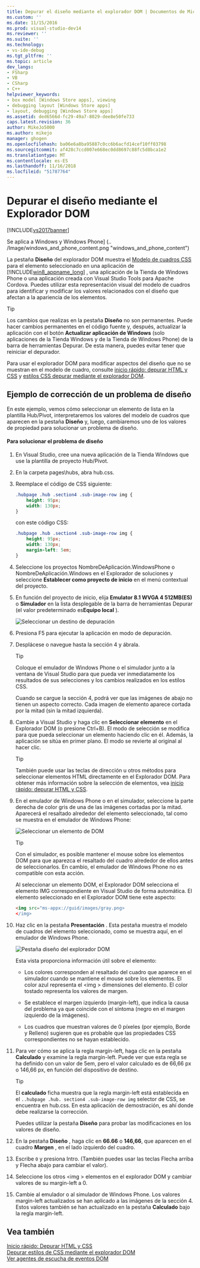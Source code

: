 ```yaml
---
title: Depurar el diseño mediante el explorador DOM | Documentos de Microsoft
ms.custom: ''
ms.date: 11/15/2016
ms.prod: visual-studio-dev14
ms.reviewer: ''
ms.suite: ''
ms.technology:
- vs-ide-debug
ms.tgt_pltfrm: ''
ms.topic: article
dev_langs:
- FSharp
- VB
- CSharp
- C++
helpviewer_keywords:
- box model [Windows Store apps], viewing
- debugging layout [Windows Store apps]
- layout, debugging [Windows Store apps]
ms.assetid: ded6566d-fc29-49a7-8029-dee8e50fe733
caps.latest.revision: 36
author: MikeJo5000
ms.author: mikejo
manager: ghogen
ms.openlocfilehash: ba06e6a8ba95887c0cc6b6acfd14cef10ff03798
ms.sourcegitcommit: af428c7ccd007e668ec0dd8697c88fc5d8bca1e2
ms.translationtype: MT
ms.contentlocale: es-ES
ms.lasthandoff: 11/16/2018
ms.locfileid: "51787764"
---
```

# <a name="debug-layout-using-dom-explorer"></a>Depurar el diseño mediante el Explorador DOM
[!INCLUDE[vs2017banner](../includes/vs2017banner.md)]

Se aplica a Windows y Windows Phone] (.. /Image/windows_and_phone_content.png "windows_and_phone_content")  
  
 La pestaña **Diseño** del explorador DOM muestra el [Modelo de cuadros CSS](http://go.microsoft.com/fwlink/?LinkID=238778) para el elemento seleccionado en una aplicación de [!INCLUDE[win8_appname_long](../includes/win8-appname-long-md.md)] , una aplicación de la Tienda de Windows Phone o una aplicación creada con Visual Studio Tools para Apache Cordova. Puedes utilizar esta representación visual del modelo de cuadros para identificar y modificar los valores relacionados con el diseño que afectan a la apariencia de los elementos.  
  
> [!TIP]
>  Los cambios que realizas en la pestaña **Diseño** no son permanentes. Puede hacer cambios permanentes en el código fuente y, después, actualizar la aplicación con el botón **Actualizar aplicación de Windows** (solo aplicaciones de la Tienda Windows y de la Tienda de Windows Phone) de la barra de herramientas Depurar. De esta manera, puedes evitar tener que reiniciar el depurador.  
  
 Para usar el explorador DOM para modificar aspectos del diseño que no se muestran en el modelo de cuadro, consulte [inicio rápido: depurar HTML y CSS](../debugger/quickstart-debug-html-and-css.md) y [estilos CSS depurar mediante el explorador DOM](../debugger/debug-css-styles-using-dom-explorer.md).  
  
## <a name="example-of-fixing-a-layout-issue"></a>Ejemplo de corrección de un problema de diseño  
 En este ejemplo, vemos cómo seleccionar un elemento de lista en la plantilla Hub/Pivot, interpretaremos los valores del modelo de cuadros que aparecen en la pestaña **Diseño** y, luego, cambiaremos uno de los valores de propiedad para solucionar un problema de diseño.  
  
#### <a name="to-fix-the-layout-issue"></a>Para solucionar el problema de diseño  
  
1.  En Visual Studio, cree una nueva aplicación de la Tienda Windows que use la plantilla de proyecto Hub/Pivot.  
  
2.  En la carpeta pages\hubs, abra hub.css.  
  
3.  Reemplace el código de CSS siguiente:  
  
    ```css  
    .hubpage .hub .section4 .sub-image-row img {  
        height: 95px;  
        width: 130px;  
    }  
    ```  
  
     con este código CSS:  
  
    ```css  
    .hubpage .hub .section4 .sub-image-row img {  
        height: 95px;  
        width: 130px;  
        margin-left: 5em;  
    }  
    ```  
  
4.  Seleccione los proyectos NombreDeAplicación.WindowsPhone o NombreDeAplicación.Windows en el Explorador de soluciones y seleccione **Establecer como proyecto de inicio** en el menú contextual del proyecto.  
  
5.  En función del proyecto de inicio, elija **Emulator 8.1 WVGA 4 512MB(ES)** o **Simulador** en la lista desplegable de la barra de herramientas Depurar (el valor predeterminado es**Equipo local** ).  
  
     ![Seleccionar un destino de depuración](../debugger/media/js-dom-debug-target-emu.png "JS_DOM_Debug_Target_Emu")  
  
6.  Presiona F5 para ejecutar la aplicación en modo de depuración.  
  
7.  Desplácese o navegue hasta la sección 4 y ábrala.  
  
    > [!TIP]
    >  Coloque el emulador de Windows Phone o el simulador junto a la ventana de Visual Studio para que pueda ver inmediatamente los resultados de sus selecciones y los cambios realizados en los estilos CSS.  
  
     Cuando se cargue la sección 4, podrá ver que las imágenes de abajo no tienen un aspecto correcto. Cada imagen de elemento aparece cortada por la mitad (sin la mitad izquierda).  
  
8.  Cambie a Visual Studio y haga clic en **Seleccionar elemento** en el Explorador DOM (o presione Ctrl+B). El modo de selección se modifica para que pueda seleccionar un elemento haciendo clic en él. Además, la aplicación se sitúa en primer plano. El modo se revierte al original al hacer clic.  
  
    > [!TIP]
    >  También puede usar las teclas de dirección u otros métodos para seleccionar elementos HTML directamente en el Explorador DOM. Para obtener más información sobre la selección de elementos, vea [inicio rápido: depurar HTML y CSS](../debugger/quickstart-debug-html-and-css.md).  
  
9. En el emulador de Windows Phone o en el simulador, seleccione la parte derecha de color gris de una de las imágenes cortadas por la mitad. Aparecerá el resaltado alrededor del elemento seleccionado, tal como se muestra en el emulador de Windows Phone:  
  
     ![Seleccionar un elemento de DOM](../debugger/media/js-css-layout-select.png "JS_CSS_Layout_Select")  
  
    > [!TIP]
    >  Con el simulador, es posible mantener el mouse sobre los elementos DOM para que aparezca el resaltado del cuadro alrededor de ellos antes de seleccionarlos. En cambio, el emulador de Windows Phone no es compatible con esta acción.  
  
     Al seleccionar un elemento DOM, el Explorador DOM selecciona el elemento IMG correspondiente en Visual Studio de forma automática. El elemento seleccionado en el Explorador DOM tiene este aspecto:  
  
    ```html  
    <img src="ms-appx://guid/images/gray.png>   
    </img>  
    ```  
  
10. Haz clic en la pestaña **Presentación** . Esta pestaña muestra el modelo de cuadros del elemento seleccionado, como se muestra aquí, en el emulador de Windows Phone.  
  
     ![Pestaña diseño del explorador DOM](../debugger/media/js-css-layout.png "JS_CSS_Layout")  
  
     Esta vista proporciona información útil sobre el elemento:  
  
    -   Los colores corresponden al resaltado del cuadro que aparece en el simulador cuando se mantiene el mouse sobre los elementos. El color azul representa el \<img > dimensiones del elemento. El color tostado representa los valores de margen.  
  
    -   Se establece el margen izquierdo (margin-left), que indica la causa del problema ya que coincide con el síntoma (negro en el margen izquierdo de la imágenes).  
  
    -   Los cuadros que muestran valores de 0 píxeles (por ejemplo, Borde y Relleno) sugieren que es probable que las propiedades CSS correspondientes no se hayan establecido.  
  
11. Para ver cómo se aplica la regla margin-left, haga clic en la pestaña **Calculado** y examine la regla margin-left. Puede ver que esta regla se ha definido con un valor de 5em, pero el valor calculado es de 66,66 px o 146,66 px, en función del dispositivo de destino.  
  
    > [!TIP]
    >  El **calculado** ficha muestra que la regla margin-left está establecida en el `..hubpage .hub. section4 .sub-image-row img` selector de CSS, se encuentra en hub.css. En esta aplicación de demostración, es ahí donde debe realizarse la corrección.  
  
     Puedes utilizar la pestaña **Diseño** para probar las modificaciones en los valores de diseño.  
  
12. En la pestaña **Diseño** , haga clic en **66.66** o **146,66**, que aparecen en el cuadro **Margen** , en el lado izquierdo del cuadro.  
  
13. Escribe `0` y presiona Intro. (También puedes usar las teclas Flecha arriba y Flecha abajo para cambiar el valor).  
  
14. Seleccione los otros \<img > elementos en el explorador DOM y cambiar valores de su margin-left a 0.  
  
15. Cambie al emulador o al simulador de Windows Phone. Los valores margin-left actualizados se han aplicado a las imágenes de la sección 4. Estos valores también se han actualizado en la pestaña **Calculado** bajo la regla margin-left.  
  
## <a name="see-also"></a>Vea también  
 [Inicio rápido: Depurar HTML y CSS](../debugger/quickstart-debug-html-and-css.md)   
 [Depurar estilos de CSS mediante el explorador DOM](../debugger/debug-css-styles-using-dom-explorer.md)   
 [Ver agentes de escucha de eventos DOM](../debugger/view-dom-event-listeners.md)



